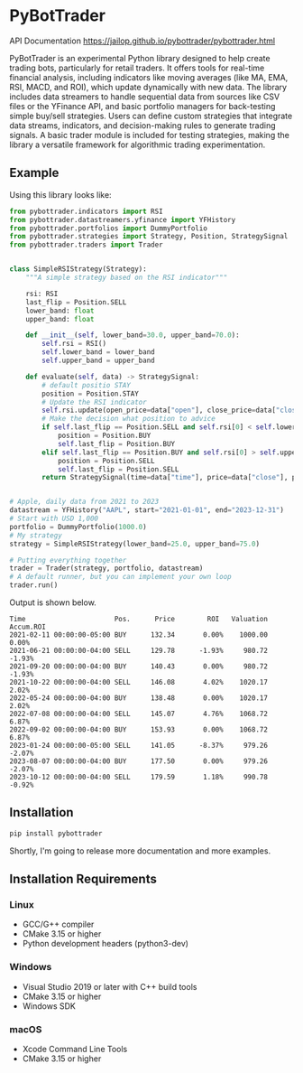 # PyBotTrader

API Documentation <https://jailop.github.io/pybottrader/pybottrader.html>

PyBotTrader is an experimental Python library designed to help create trading
bots, particularly for retail traders. It offers tools for real-time financial
analysis, including indicators like moving averages (like MA, EMA, RSI, MACD, and
ROI), which update dynamically with new data. The library includes data streamers
to handle sequential data from sources like CSV files or the YFinance API, and
basic portfolio managers for back-testing simple buy/sell strategies. Users can
define custom strategies that integrate data streams, indicators, and
decision-making rules to generate trading signals. A basic trader module is
included for testing strategies, making the library a versatile framework for
algorithmic trading experimentation.

## Example

Using this library looks like:

``` python
from pybottrader.indicators import RSI
from pybottrader.datastreamers.yfinance import YFHistory
from pybottrader.portfolios import DummyPortfolio
from pybottrader.strategies import Strategy, Position, StrategySignal
from pybottrader.traders import Trader


class SimpleRSIStrategy(Strategy):
    """A simple strategy based on the RSI indicator"""

    rsi: RSI
    last_flip = Position.SELL
    lower_band: float
    upper_band: float

    def __init__(self, lower_band=30.0, upper_band=70.0):
        self.rsi = RSI()
        self.lower_band = lower_band
        self.upper_band = upper_band

    def evaluate(self, data) -> StrategySignal:
        # default positio STAY
        position = Position.STAY
        # Update the RSI indicator
        self.rsi.update(open_price=data["open"], close_price=data["close"])
        # Make the decision what position to advice
        if self.last_flip == Position.SELL and self.rsi[0] < self.lower_band:
            position = Position.BUY
            self.last_flip = Position.BUY
        elif self.last_flip == Position.BUY and self.rsi[0] > self.upper_band:
            position = Position.SELL
            self.last_flip = Position.SELL
        return StrategySignal(time=data["time"], price=data["close"], position=position)


# Apple, daily data from 2021 to 2023
datastream = YFHistory("AAPL", start="2021-01-01", end="2023-12-31")
# Start with USD 1,000
portfolio = DummyPortfolio(1000.0)
# My strategy
strategy = SimpleRSIStrategy(lower_band=25.0, upper_band=75.0)

# Putting everything together
trader = Trader(strategy, portfolio, datastream)
# A default runner, but you can implement your own loop
trader.run()
```

Output is shown below.

```
Time                      Pos.      Price        ROI   Valuation  Accum.ROI
2021-02-11 00:00:00-05:00 BUY      132.34       0.00%    1000.00       0.00%
2021-06-21 00:00:00-04:00 SELL     129.78      -1.93%     980.72      -1.93%
2021-09-20 00:00:00-04:00 BUY      140.43       0.00%     980.72      -1.93%
2021-10-22 00:00:00-04:00 SELL     146.08       4.02%    1020.17       2.02%
2022-05-24 00:00:00-04:00 BUY      138.48       0.00%    1020.17       2.02%
2022-07-08 00:00:00-04:00 SELL     145.07       4.76%    1068.72       6.87%
2022-09-02 00:00:00-04:00 BUY      153.93       0.00%    1068.72       6.87%
2023-01-24 00:00:00-05:00 SELL     141.05      -8.37%     979.26      -2.07%
2023-08-07 00:00:00-04:00 BUY      177.50       0.00%     979.26      -2.07%
2023-10-12 00:00:00-04:00 SELL     179.59       1.18%     990.78      -0.92%
```

## Installation

```sh
pip install pybottrader
```

Shortly, I'm going to release more documentation and more examples.

## Installation Requirements

### Linux
- GCC/G++ compiler
- CMake 3.15 or higher
- Python development headers (python3-dev)

### Windows
- Visual Studio 2019 or later with C++ build tools
- CMake 3.15 or higher
- Windows SDK

### macOS
- Xcode Command Line Tools
- CMake 3.15 or higher


